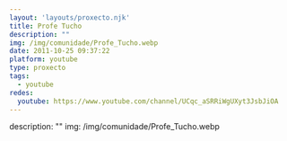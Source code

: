 ```yaml
---
layout: 'layouts/proxecto.njk'
title: Profe Tucho
description: ""
img: /img/comunidade/Profe_Tucho.webp
date: 2011-10-25 09:37:22
platform: youtube
type: proxecto
tags:
  - youtube
redes:
  youtube: https://www.youtube.com/channel/UCqc_aSRRiWgUXyt3JsbJiOA
---
```

description: ""
img: /img/comunidade/Profe_Tucho.webp
